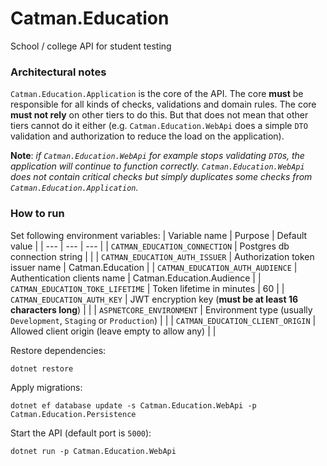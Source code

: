 # Catman.Education

School / college API for student testing

### Architectural notes

`Catman.Education.Application` is the core of the API. The core **must** be responsible for all kinds of checks, validations and domain rules. The core **must not rely** on other tiers to do this. But that does not mean that other tiers cannot do it either (e.g. `Catman.Education.WebApi` does a simple `DTO` validation and authorization to reduce the load on the application).

**Note**: *if `Catman.Education.WebApi` for example stops validating `DTO`s, the application will continue to function correctly. `Catman.Education.WebApi` does not contain critical checks but simply duplicates some checks from `Catman.Education.Application`.*

### How to run

Set following environment variables:
| Variable name | Purpose | Default value |
| --- | --- | --- |
| `CATMAN_EDUCATION_CONNECTION` | Postgres db connection string | |
| `CATMAN_EDUCATION_AUTH_ISSUER` | Authorization token issuer name | Catman.Education |
| `CATMAN_EDUCATION_AUTH_AUDIENCE` | Authentication clients name | Catman.Education.Audience |
| `CATMAN_EDUCATION_TOKE_LIFETIME` | Token lifetime in minutes | 60 |
| `CATMAN_EDUCATION_AUTH_KEY` | JWT encryption key (**must be at least 16 characters long**) | |
| `ASPNETCORE_ENVIRONMENT` | Environment type (usually `Development`, `Staging` or `Production`) | |
| `CATMAN_EDUCATION_CLIENT_ORIGIN` | Allowed client origin (leave empty to allow any) | |

Restore dependencies:

```
dotnet restore
```

Apply migrations:

```
dotnet ef database update -s Catman.Education.WebApi -p Catman.Education.Persistence
```

Start the API (default port is `5000`):

```
dotnet run -p Catman.Education.WebApi
```
